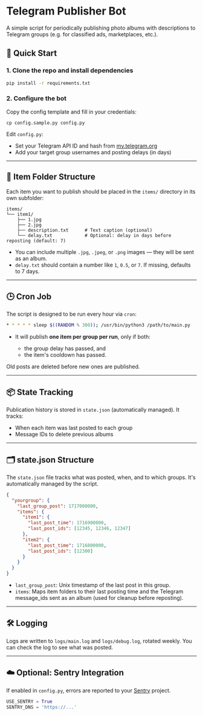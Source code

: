 # Telegram Publisher Bot

A simple script for periodically publishing photo albums with descriptions to Telegram groups (e.g. for classified ads, marketplaces, etc.).

## 🚀 Quick Start

### 1. Clone the repo and install dependencies

```bash
pip install -r requirements.txt
````

### 2. Configure the bot

Copy the config template and fill in your credentials:

```
cp config.sample.py config.py
```

Edit `config.py`:

* Set your Telegram API ID and hash from [my.telegram.org](https://my.telegram.org)
* Add your target group usernames and posting delays (in days)

---

## 📁 Item Folder Structure

Each item you want to publish should be placed in the `items/` directory in its own subfolder:

```
items/
└── item1/
    ├── 1.jpg
    ├── 2.jpg
    ├── description.txt      # Text caption (optional)
    └── delay.txt            # Optional: delay in days before reposting (default: 7)
```

* You can include multiple `.jpg`, `.jpeg`, or `.png` images — they will be sent as an album.
* `delay.txt` should contain a number like `1`, `0.5`, or `7`. If missing, defaults to 7 days.

---

## 🕒 Cron Job

The script is designed to be run every hour via `cron`:

```bash
* * * * * sleep $((RANDOM % 300)); /usr/bin/python3 /path/to/main.py
```

* It will publish **one item per group per run**, only if both:

  * the group delay has passed, and
  * the item's cooldown has passed.

Old posts are deleted before new ones are published.

---

## 📦 State Tracking

Publication history is stored in `state.json` (automatically managed). It tracks:

* When each item was last posted to each group
* Message IDs to delete previous albums

---

## 🗂 state.json Structure

The `state.json` file tracks what was posted, when, and to which groups. It's automatically managed by the script.

```json
{
  "yourgroup": {
    "last_group_post": 1717000000,
    "items": {
      "item1": {
        "last_post_time": 1716900000,
        "last_post_ids": [12345, 12346, 12347]
      },
      "item2": {
        "last_post_time": 1716800000,
        "last_post_ids": [12300]
      }
    }
  }
}
```

* `last_group_post`: Unix timestamp of the last post in this group.
* `items`: Maps item folders to their last posting time and the Telegram message_ids sent as an album (used for cleanup before reposting).

---

## 🛠 Logging

Logs are written to `logs/main.log` and `logs/debug.log`, rotated weekly. You can check the log to see what was posted.

---

## ☁️ Optional: Sentry Integration

If enabled in `config.py`, errors are reported to your [Sentry](https://sentry.io) project.

```python
USE_SENTRY = True
SENTRY_DNS = 'https://...'
```

